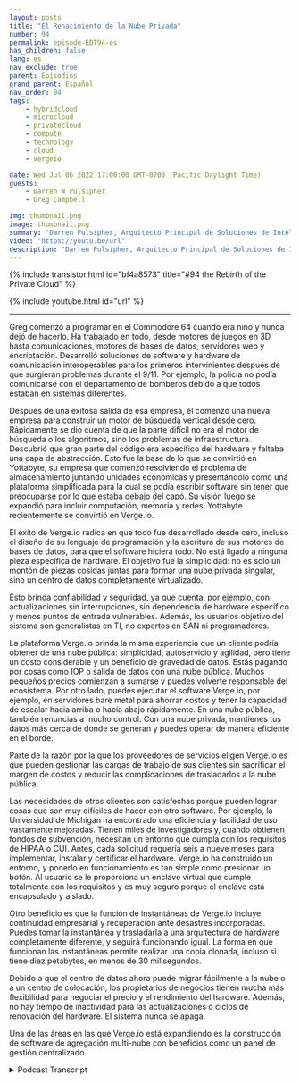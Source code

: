```yaml
---
layout: posts
title: "El Renacimiento de la Nube Privada"
number: 94
permalink: episode-EDT94-es
has_children: false
lang: es
nav_exclude: true
parent: Episodios
grand_parent: Español
nav_order: 94
tags:
    - hybridcloud
    - microcloud
    - privatecloud
    - compute
    - technology
    - cloud
    - vergeio

date: Wed Jul 06 2022 17:00:00 GMT-0700 (Pacific Daylight Time)
guests:
    - Darren W Pulsipher
    - Greg Campbell

img: thumbnail.png
image: thumbnail.png
summary: "Darren Pulsipher, Arquitecto Principal de Soluciones de Intel, habla sobre los centros de datos definidos por software de Verge.io que simplifican la tecnología de la información y hacen que la nube privada sea fácil y eficiente junto con el CTO de Verge.io, Greg Campbell."
video: "https://youtu.be/url"
description: "Darren Pulsipher, Arquitecto Principal de Soluciones de Intel, habla sobre los centros de datos definidos por software de Verge.io que simplifican la tecnología de la información y hacen que la nube privada sea fácil y eficiente junto con el CTO de Verge.io, Greg Campbell."
---
```


<div>
{% include transistor.html id="bf4a8573" title="#94 the Rebirth of the Private Cloud" %}

{% include youtube.html id="url" %}
</div>

---

Greg comenzó a programar en el Commodore 64 cuando era niño y nunca dejó de hacerlo. Ha trabajado en todo, desde motores de juegos en 3D hasta comunicaciones, motores de bases de datos, servidores web y encriptación. Desarrolló soluciones de software y hardware de comunicación interoperables para los primeros intervinientes después de que surgieran problemas durante el 9/11. Por ejemplo, la policía no podía comunicarse con el departamento de bomberos debido a que todos estaban en sistemas diferentes.

Después de una exitosa salida de esa empresa, él comenzó una nueva empresa para construir un motor de búsqueda vertical desde cero. Rápidamente se dio cuenta de que la parte difícil no era el motor de búsqueda o los algoritmos, sino los problemas de infraestructura. Descubrió que gran parte del código era específico del hardware y faltaba una capa de abstracción. Esto fue la base de lo que se convirtió en Yottabyte, su empresa que comenzó resolviendo el problema de almacenamiento juntando unidades económicas y presentándolo como una plataforma simplificada para la cual se podía escribir software sin tener que preocuparse por lo que estaba debajo del capó. Su visión luego se expandió para incluir computación, memoria y redes. Yottabyte recientemente se convirtió en Verge.io.

El éxito de Verge.io radica en que todo fue desarrollado desde cero, incluso el diseño de su lenguaje de programación y la escritura de sus motores de bases de datos, para que el software hiciera todo. No está ligado a ninguna pieza específica de hardware. El objetivo fue la simplicidad: no es solo un montón de piezas cosidas juntas para formar una nube privada singular, sino un centro de datos completamente virtualizado.

Esto brinda confiabilidad y seguridad, ya que cuenta, por ejemplo, con actualizaciones sin interrupciones, sin dependencia de hardware específico y menos puntos de entrada vulnerables. Además, los usuarios objetivo del sistema son generalistas en TI, no expertos en SAN ni programadores.

La plataforma Verge.io brinda la misma experiencia que un cliente podría obtener de una nube pública: simplicidad, autoservicio y agilidad, pero tiene un costo considerable y un beneficio de gravedad de datos. Estás pagando por cosas como IOP o salida de datos con una nube pública. Muchos pequeños precios comienzan a sumarse y puedes volverte responsable del ecosistema. Por otro lado, puedes ejecutar el software Verge.io, por ejemplo, en servidores bare metal para ahorrar costos y tener la capacidad de escalar hacia arriba o hacia abajo rápidamente. En una nube pública, también renuncias a mucho control. Con una nube privada, mantienes tus datos más cerca de donde se generan y puedes operar de manera eficiente en el borde.

Parte de la razón por la que los proveedores de servicios eligen Verge.io es que pueden gestionar las cargas de trabajo de sus clientes sin sacrificar el margen de costos y reducir las complicaciones de trasladarlos a la nube pública.

Las necesidades de otros clientes son satisfechas porque pueden lograr cosas que son muy difíciles de hacer con otro software. Por ejemplo, la Universidad de Michigan ha encontrado una eficiencia y facilidad de uso vastamente mejoradas. Tienen miles de investigadores y, cuando obtienen fondos de subvención, necesitan un entorno que cumpla con los requisitos de HIPAA o CUI. Antes, cada solicitud requería seis a nueve meses para implementar, instalar y certificar el hardware. Verge.io ha construido un entorno, y ponerlo en funcionamiento es tan simple como presionar un botón. Al usuario se le proporciona un enclave virtual que cumple totalmente con los requisitos y es muy seguro porque el enclave está encapsulado y aislado.

Otro beneficio es que la función de instantáneas de Verge.io incluye continuidad empresarial y recuperación ante desastres incorporadas. Puedes tomar la instantánea y trasladarla a una arquitectura de hardware completamente diferente, y seguirá funcionando igual. La forma en que funcionan las instantáneas permite realizar una copia clonada, incluso si tiene diez petabytes, en menos de 30 milisegundos.

Debido a que el centro de datos ahora puede migrar fácilmente a la nube o a un centro de colocación, los propietarios de negocios tienen mucha más flexibilidad para negociar el precio y el rendimiento del hardware. Además, no hay tiempo de inactividad para las actualizaciones o ciclos de renovación del hardware. El sistema nunca se apaga.

Una de las áreas en las que Verge.io está expandiendo es la construcción de software de agregación multi-nube con beneficios como un panel de gestión centralizado.



<details>
<summary> Podcast Transcript </summary>

<p></p>

</details>
